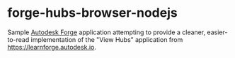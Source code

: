 # forge-hubs-browser-nodejs

Sample [Autodesk Forge](https://forge.autodesk.com) application attempting to provide a cleaner,
easier-to-read implementation of the "View Hubs" application from https://learnforge.autodesk.io.

